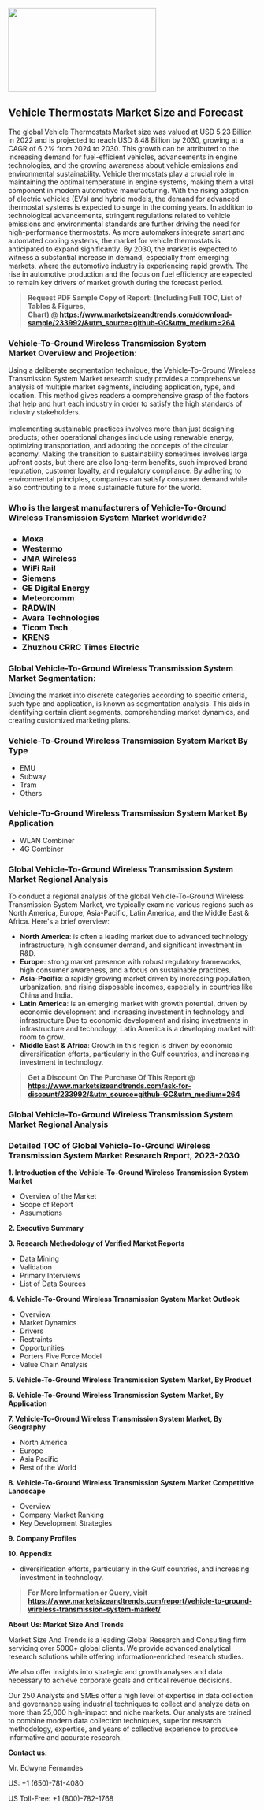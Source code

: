 <p><img class="alignnone size-medium wp-image-20088" src="https://ffe5etoiles.com/wp-content/uploads/2024/12/MST1-300x171.png" alt="" width="300" height="171" /></p><h2>Vehicle Thermostats Market Size and Forecast</h2><p>The global Vehicle Thermostats Market size was valued at USD 5.23 Billion in 2022 and is projected to reach USD 8.48 Billion by 2030, growing at a CAGR of 6.2% from 2024 to 2030. This growth can be attributed to the increasing demand for fuel-efficient vehicles, advancements in engine technologies, and the growing awareness about vehicle emissions and environmental sustainability. Vehicle thermostats play a crucial role in maintaining the optimal temperature in engine systems, making them a vital component in modern automotive manufacturing. With the rising adoption of electric vehicles (EVs) and hybrid models, the demand for advanced thermostat systems is expected to surge in the coming years. In addition to technological advancements, stringent regulations related to vehicle emissions and environmental standards are further driving the need for high-performance thermostats. As more automakers integrate smart and automated cooling systems, the market for vehicle thermostats is anticipated to expand significantly. By 2030, the market is expected to witness a substantial increase in demand, especially from emerging markets, where the automotive industry is experiencing rapid growth. The rise in automotive production and the focus on fuel efficiency are expected to remain key drivers of market growth during the forecast period.</p></p><blockquote id="" class=""><strong>Request PDF Sample Copy of Report: (Including Full TOC, List of Tables &amp; Figures, Chart)&nbsp;@&nbsp;<strong><a href="https://www.marketsizeandtrends.com/download-sample/233992/&utm_source=github-GC&utm_medium=264" target="_blank">https://www.marketsizeandtrends.com/download-sample/233992/&utm_source=github-GC&utm_medium=264</a></strong></strong></blockquote><h3 id="" class="">Vehicle-To-Ground Wireless Transmission System Market&nbsp;Overview and Projection:</h3><p id="" class="">Using a deliberate segmentation technique, the Vehicle-To-Ground Wireless Transmission System Market research study provides a comprehensive analysis of multiple market segments, including application, type, and location. This method gives readers a comprehensive grasp of the factors that help and hurt each industry in order to satisfy the high standards of industry stakeholders. <br /> <br />Implementing sustainable practices involves more than just designing products; other operational changes include using renewable energy, optimizing transportation, and adopting the concepts of the circular economy. Making the transition to sustainability sometimes involves large upfront costs, but there are also long-term benefits, such improved brand reputation, customer loyalty, and regulatory compliance. By adhering to environmental principles, companies can satisfy consumer demand while also contributing to a more sustainable future for the world.</p><h3 id="" class="">Who is the largest manufacturers of&nbsp;Vehicle-To-Ground Wireless Transmission System Market worldwide?</h3><h3 class=""><p><ul><li>Moxa </li><li> Westermo </li><li> JMA Wireless </li><li> WiFi Rail </li><li> Siemens </li><li> GE Digital Energy </li><li> Meteorcomm </li><li> RADWIN </li><li> Avara Technologies </li><li> Ticom Tech </li><li> KRENS </li><li> Zhuzhou CRRC Times Electric</li></ul></p></h3><h3 id="" class="">Global&nbsp;Vehicle-To-Ground Wireless Transmission System Market Segmentation:</h3><p id="" class="">Dividing the market into discrete categories according to specific criteria, such type and application, is known as segmentation analysis. This aids in identifying certain client segments, comprehending market dynamics, and creating customized marketing plans.</p><h3 id="" class="">Vehicle-To-Ground Wireless Transmission System Market&nbsp;By Type</h3><p><p><ul><li>EMU</li><li> Subway</li><li> Tram</li><li> Others</p></li></ul></p></p><h3 id="" class="">Vehicle-To-Ground Wireless Transmission System Market&nbsp;By Application</h3><p class=""><p><ul><li>WLAN Combiner</li><li> 4G Combiner</li></ul></p></p><h3 id="" class="">Global Vehicle-To-Ground Wireless Transmission System Market Regional Analysis</h3><p id="" class="">To conduct a regional analysis of the global Vehicle-To-Ground Wireless Transmission System Market, we typically examine various regions such as North America, Europe, Asia-Pacific, Latin America, and the Middle East &amp; Africa. Here's a brief overview:</p><ul><li><strong>North America</strong>: is often a leading market due to advanced technology infrastructure, high consumer demand, and significant investment in R&amp;D.</li><li><strong>Europe</strong>: strong market presence with robust regulatory frameworks, high consumer awareness, and a focus on sustainable practices.</li><li><strong>Asia-Pacific</strong>: a rapidly growing market driven by increasing population, urbanization, and rising disposable incomes, especially in countries like China and India.</li><li><strong>Latin America</strong>: is an emerging market with growth potential, driven by economic development and increasing investment in technology and infrastructure.Due to economic development and rising investments in infrastructure and technology, Latin America is a developing market with room to grow.</li><li><strong>Middle East &amp; Africa</strong>: Growth in this region is driven by economic diversification efforts, particularly in the Gulf countries, and increasing investment in technology.</li></ul><blockquote id="" class=""><strong>Get a Discount On The Purchase Of This Report @ <strong><a href="https://www.marketsizeandtrends.com/ask-for-discount/233992/&utm_source=github-GC&utm_medium=264" target="_blank">https://www.marketsizeandtrends.com/ask-for-discount/233992/&utm_source=github-GC&utm_medium=264</a></strong></strong></blockquote><h3 id="" class="">Global Vehicle-To-Ground Wireless Transmission System Market Regional Analysis</h3><h3 id="" class="">Detailed TOC of Global Vehicle-To-Ground Wireless Transmission System Market Research Report, 2023-2030</h3><p id="" class=""><strong>1. Introduction of the Vehicle-To-Ground Wireless Transmission System Market</strong></p><ul><li>Overview of the Market</li><li>Scope of Report</li><li>Assumptions</li></ul><p id="" class=""><strong>2. Executive Summary</strong></p><p id="" class=""><strong>3. Research Methodology of Verified Market Reports</strong></p><ul><li>Data Mining</li><li>Validation</li><li>Primary Interviews</li><li>List of Data Sources</li></ul><p id="" class=""><strong>4. Vehicle-To-Ground Wireless Transmission System Market Outlook</strong></p><ul><li>Overview</li><li>Market Dynamics</li><li>Drivers</li><li>Restraints</li><li>Opportunities</li><li>Porters Five Force Model</li><li>Value Chain Analysis</li></ul><p id="" class=""><strong>5. Vehicle-To-Ground Wireless Transmission System Market, By Product</strong></p><p id="" class=""><strong>6. Vehicle-To-Ground Wireless Transmission System Market, By Application</strong></p><p id="" class=""><strong>7. Vehicle-To-Ground Wireless Transmission System Market, By Geography</strong></p><ul><li>North America</li><li>Europe</li><li>Asia Pacific</li><li>Rest of the World</li></ul><p id="" class=""><strong>8. Vehicle-To-Ground Wireless Transmission System Market Competitive Landscape</strong></p><ul><li>Overview</li><li>Company Market Ranking</li><li>Key Development Strategies</li></ul><p id="" class=""><strong>9. Company Profiles</strong></p><p id="" class=""><strong>10. Appendix</strong></p><ul><li>diversification efforts, particularly in the Gulf countries, and increasing investment in technology.</li></ul><blockquote id="" class=""><strong>For More Information or Query, visit <strong><strong><a href="https://www.marketsizeandtrends.com/report/vehicle-to-ground-wireless-transmission-system-market/" target="_blank">https://www.marketsizeandtrends.com/report/vehicle-to-ground-wireless-transmission-system-market/</a></strong></strong></strong></blockquote><p id="" class=""><strong>About Us: Market Size And Trends</strong></p><p id="" class="">Market Size And Trends is a leading Global Research and Consulting firm servicing over 5000+ global clients. We provide advanced analytical research solutions while offering information-enriched research studies.</p><p id="" class="">We also offer insights into strategic and growth analyses and data necessary to achieve corporate goals and critical revenue decisions.</p><p id="" class="">Our 250 Analysts and SMEs offer a high level of expertise in data collection and governance using industrial techniques to collect and analyze data on more than 25,000 high-impact and niche markets. Our analysts are trained to combine modern data collection techniques, superior research methodology, expertise, and years of collective experience to produce informative and accurate research.</p><p id="" class=""><strong>Contact us:</strong></p><p id="" class="">Mr. Edwyne Fernandes</p><p id="" class="">US: +1 (650)-781-4080</p><p id="" class="">US Toll-Free: +1 (800)-782-1768</p>
